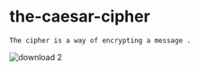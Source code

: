 # the-caesar-cipher


    The cipher is a way of encrypting a message .
![download 2](https://user-images.githubusercontent.com/38930598/44946616-61080400-ae1d-11e8-84ad-01abb4d433d7.jpg)

